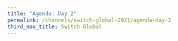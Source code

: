 ```yaml
---
title: "Agenda: Day 2"
permalink: /channels/switch-global-2021/agenda-day-2
third_nav_title: Switch Global
---
```

